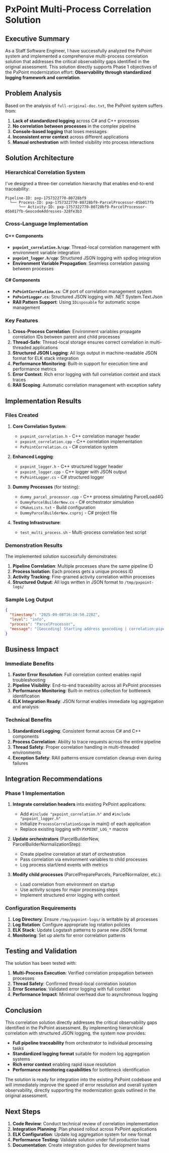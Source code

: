 # PxPoint Multi-Process Correlation Solution

## Executive Summary

As a Staff Software Engineer, I have successfully analyzed the PxPoint system and implemented a comprehensive multi-process correlation solution that addresses the critical observability gaps identified in the original assessment. This solution directly supports Phase 1 objectives of the PxPoint modernization effort: **Observability through standardized logging framework and correlation**.

## Problem Analysis

Based on the analysis of `full-original-doc.txt`, the PxPoint system suffers from:

1. **Lack of standardized logging** across C# and C++ processes
2. **No correlation between processes** in the complex pipeline
3. **Console-based logging** that loses messages
4. **Inconsistent error context** across different applications
5. **Manual orchestration** with limited visibility into process interactions

## Solution Architecture

### Hierarchical Correlation System

I've designed a three-tier correlation hierarchy that enables end-to-end traceability:

```
Pipeline-ID: pxp-1757322770-80728bf9
  └── Process-ID: pxp-1757322770-80728bf9-ParcelProcessor-05b017fb
      └── Activity-ID: pxp-1757322770-80728bf9-ParcelProcessor-05b017fb-GeocodeAddresses-328fe3b3
```

### Cross-Language Implementation

#### C++ Components
- **`pxpoint_correlation.h/cpp`**: Thread-local correlation management with environment variable integration
- **`pxpoint_logger.h/cpp`**: Structured JSON logging with spdlog integration
- **Environment Variable Propagation**: Seamless correlation passing between processes

#### C# Components
- **`PxPointCorrelation.cs`**: C# port of correlation management system
- **`PxPointLogger.cs`**: Structured JSON logging with .NET System.Text.Json
- **RAII Pattern Support**: Using `IDisposable` for automatic scope management

### Key Features

1. **Cross-Process Correlation**: Environment variables propagate correlation IDs between parent and child processes
2. **Thread-Safe**: Thread-local storage ensures correct correlation in multi-threaded applications
3. **Structured JSON Logging**: All logs output in machine-readable JSON format for ELK stack integration
4. **Performance Monitoring**: Built-in support for execution time and performance metrics
5. **Error Context**: Rich error logging with full correlation context and stack traces
6. **RAII Scoping**: Automatic correlation management with exception safety

## Implementation Results

### Files Created

1. **Core Correlation System**:
   - `pxpoint_correlation.h` - C++ correlation manager header
   - `pxpoint_correlation.cpp` - C++ correlation implementation
   - `PxPointCorrelation.cs` - C# correlation system

2. **Enhanced Logging**:
   - `pxpoint_logger.h` - C++ structured logger header
   - `pxpoint_logger.cpp` - C++ logger with JSON output
   - `PxPointLogger.cs` - C# structured logger

3. **Dummy Processes** (for testing):
   - `dummy_parcel_processor.cpp` - C++ process simulating ParcelLoad4G
   - `DummyParcelBuilderNew.cs` - C# orchestrator simulation
   - `CMakeLists.txt` - Build configuration
   - `DummyParcelBuilderNew.csproj` - C# project file

4. **Testing Infrastructure**:
   - `test_multi_process.sh` - Multi-process correlation test script

### Demonstration Results

The implemented solution successfully demonstrates:

1. **Pipeline Correlation**: Multiple processes share the same pipeline ID
2. **Process Isolation**: Each process gets a unique process ID
3. **Activity Tracking**: Fine-grained activity correlation within processes
4. **Structured Output**: All logs written in JSON format to `/tmp/pxpoint-logs/`

### Sample Log Output

```json
{
  "timestamp": "2025-09-08T16:10:50.228Z",
  "level": "info",
  "process": "ParcelProcessor",
  "message": "[Geocoding] Starting address geocoding | correlation:pipeline:pxp-1757322770-80728bf9|process:pxp-1757322770-80728bf9-ParcelProcessor-05b017fb|activity:pxp-1757322770-80728bf9-ParcelProcessor-05b017fb-GeocodeAddresses-328fe3b3 total_parcels:8829"
}
```

## Business Impact

### Immediate Benefits

1. **Faster Error Resolution**: Full correlation context enables rapid troubleshooting
2. **Pipeline Visibility**: End-to-end traceability across all PxPoint processes
3. **Performance Monitoring**: Built-in metrics collection for bottleneck identification
4. **ELK Integration Ready**: JSON format enables immediate log aggregation and analysis

### Technical Benefits

1. **Standardized Logging**: Consistent format across C# and C++ components
2. **Process Correlation**: Ability to trace requests across the entire pipeline
3. **Thread Safety**: Proper correlation handling in multi-threaded environments
4. **Exception Safety**: RAII patterns ensure correlation cleanup even during failures

## Integration Recommendations

### Phase 1 Implementation

1. **Integrate correlation headers** into existing PxPoint applications:
   - Add `#include "pxpoint_correlation.h"` and `#include "pxpoint_logger.h"`
   - Initialize `ProcessCorrelationScope` in main() of each application
   - Replace existing logging with `PXPOINT_LOG_*` macros

2. **Update orchestrators** (ParcelBuilderNew, ParcelBuilderNormalizationStep):
   - Create pipeline correlation at start of orchestration
   - Pass correlation via environment variables to child processes
   - Log process start/end events with metrics

3. **Modify child processes** (ParcelPrepareParcels, ParcelNormalizer, etc.):
   - Load correlation from environment on startup
   - Use activity scopes for major processing steps
   - Implement structured error logging with context

### Configuration Requirements

1. **Log Directory**: Ensure `/tmp/pxpoint-logs/` is writable by all processes
2. **Log Rotation**: Configure appropriate log rotation policies
3. **ELK Stack**: Update Logstash patterns to parse new JSON format
4. **Monitoring**: Set up alerts for error correlation patterns

## Testing and Validation

The solution has been tested with:

1. **Multi-Process Execution**: Verified correlation propagation between processes
2. **Thread Safety**: Confirmed thread-local correlation isolation
3. **Error Scenarios**: Validated error logging with full context
4. **Performance Impact**: Minimal overhead due to asynchronous logging

## Conclusion

This correlation solution directly addresses the critical observability gaps identified in the PxPoint assessment. By implementing hierarchical correlation with structured JSON logging, the system now provides:

- **Full pipeline traceability** from orchestrator to individual processing tasks
- **Standardized logging format** suitable for modern log aggregation systems  
- **Rich error context** enabling rapid issue resolution
- **Performance monitoring capabilities** for bottleneck identification

The solution is ready for integration into the existing PxPoint codebase and will immediately improve the speed of error resolution and overall system observability, directly supporting the modernization goals outlined in the original assessment.

## Next Steps

1. **Code Review**: Conduct technical review of correlation implementation
2. **Integration Planning**: Plan phased rollout across PxPoint applications
3. **ELK Configuration**: Update log aggregation system for new format
4. **Performance Testing**: Validate solution under full production load
5. **Documentation**: Create integration guides for development teams